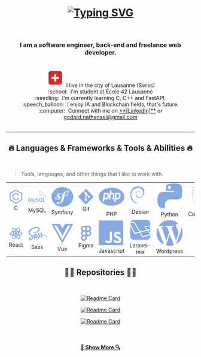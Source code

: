 

<h1 align="center">
<a href="https://git.io/typing-svg"><img src="https://readme-typing-svg.herokuapp.com?font=Fira+Code&duration=2300&pause=1300&color=39CBF7&background=FFFFFF00&center=true&vCenter=true&width=435&lines=Hello+there!+I+am+Nate.;Aka+Nathana%C3%ABl+Godard;Nice+to+meet+you..." alt="Typing SVG" /></a>
</h1>
<br>

<h3 align="center">I am a software engineer, back-end and freelance web developer. </h3>
 <div align="center">
<br> <a align="center"> <img src="./image/ch.svg"/> </a>I live in the city of Lausanne (Swiss)
<br> :school: &nbsp;I'm student at École 42 Lausanne
<br> :seedling: &nbsp;I’m currently learning C, C++ and FastAPI.
<br> :speech_balloon: &nbsp;I enjoy IA and Blockchain fields, that's future. 
<br> :computer: &nbsp;Connect with me on <a href="https://www.linkedin.com/in/WolfaH">**[LinkedIn]**</a> or <a href="mailto: godard.nathanael@gmail.com">godard.nathanael@gmail.com</a>
</div>

<br>
<hr>
<h2 align="center">🔥 Languages & Frameworks & Tools & Abilities 🔥</h2>
<br>

<p align="center">

> Tools, languages, and other things that I like to work with.

<table>
  <tr>
    <td align="center" width="96">
    <img src="./image/c.svg"/>
      <br>C
    </td>
        <td align="center" width="96">
<img src="./image/sql.svg"/>
      <br>MySQL
    </td>
    <td align="center" width="96">
 <img src="./image/symfo.svg"/>
      <br>Symfony
    </td>
    <td align="center" width="96">
 <img src="./image/git.svg"/>
      <br>Git
    </td>
    <td align="center" width="96">
     <img src="./image/php.svg"/>
      <br>PHP
    </td>   
    <td align="center" width="96">
<img src="./image/debien.svg"/>
      <br>Debian
    </td> 
    <td align="center" width="96">
<img src="./image/py.svg"/>
      <br>Python
    </td> 
        <td align="center" width="96">
<img src="./image/composer.svg"/>
      <br>Composer
    </td> 
        <td align="center" width="96">
<img src="./image/wp.svg"/>
      <br>Webpack
    </td> 
    </tr>
    <tr>        <td align="center" width="96">
<img src="./image/react.svg"/>
      <br>React
    </td><td align="center" width="96">
<img src="./image/sasss.svg"/>
      <br>Sass
    </td>        <td align="center" width="96">
<img src="./image/vue.svg"/>
      <br>Vue
      <td align="center" width="96">
<img src="./image/figma.svg"/>
      <br>Figma
    </td>        <td align="center" width="96">
<img src="./image/js.svg"/>
      <br>Javascript
    </td>        <td align="center" width="96">
<img src="./image/laravel.svg"/>
      <br>Laravel-mix
    </td>        <td align="center" width="96">
<img src="./image/press.svg"/>
      <br>Wordpress
    </td>        <td align="center" width="96">
<img src="./image/twçg.svg"/>
      <br>Twig
    </td>        <td align="center" width="96">
<img src="./image/html.svg"/>
      <br>Html
    </td>
    </tr>
</table>




</p>

<h2 align="center">👨‍💻 Repositories 👨‍💻</h2>
<br>
<div width="100%" align="center">

[![Readme Card](https://github-readme-stats.vercel.app/api/pin/?username=wolfahh&repo=Fund-Together-Hackathon-Starton&theme=tokyonight)](https://github.com/WolfaHH/Fund-Together-Hackathon-Starton)
</div>

<div width="100%" align="center">

[![Readme Card](https://github-readme-stats.vercel.app/api/pin/?username=Farrell-Shey&repo=symfony-nathel&theme=tokyonight)](https://github.com/Farrell-Shey/symfony-nathel)
</div>
<div width="100%" align="center">

[![Readme Card](https://github-readme-stats.vercel.app/api/pin/?username=wolfahh&repo=42-2-push_swap&theme=tokyonight)](https://github.com/WolfaHH/42-2-push_swap)
</div>
<div width="100%" align="center">

<br>
<h4 align="center">
  <a href="https://github.com/WolfaHH?tab=repositories" title="Show Repositories">🔎 Show More 🔍</a>
</h4>
